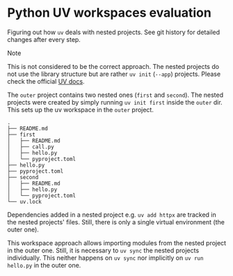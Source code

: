 # Python UV workspaces evaluation

Figuring out how `uv` deals with nested projects. See git history for detailed changes after every step.

> [!NOTE]
> This is not considered to be the correct approach. The nested projects do not use the library structure but are rather `uv init` (`--app`) projects. Please check the official [UV docs](https://docs.astral.sh/uv/concepts/workspaces/).

The `outer` project contains two nested ones (`first` and `second`). The nested projects were created by simply running `uv init first` inside the `outer` dir. This sets up the uv workspace in the `outer` project.

```shell
.
├── README.md
├── first
│   ├── README.md
│   ├── call.py
│   ├── hello.py
│   └── pyproject.toml
├── hello.py
├── pyproject.toml
├── second
│   ├── README.md
│   ├── hello.py
│   └── pyproject.toml
└── uv.lock
```

Dependencies added in a nested project e.g. `uv add httpx` are tracked in the nested projects' files. Still, there is only a single virtual environment (the outer one).

This workspace approach allows importing modules from the nested project in the outer one. Still, it is necessary to `uv sync` the nested projects individually. This neither happens on `uv sync` nor implicitly on `uv run hello.py` in the outer one.
